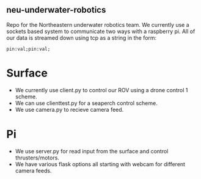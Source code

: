 ## neu-underwater-robotics
Repo for the Northeastern underwater robotics team.
We currently use a sockets based system to communicate two ways with a raspberry pi.
All of our data is streamed down using tcp as a string in the form:
```
pin:val;pin:val;
```
# Surface
* We currently use client.py to control our ROV using a drone control 1 scheme.
* We can use clienttest.py for a seaperch control scheme.
* We use camera.py to recieve camera feed.

# Pi
* We use server.py for read input from the surface and control thrusters/motors.
* We have various flask options all starting with webcam for different camera feeds.

